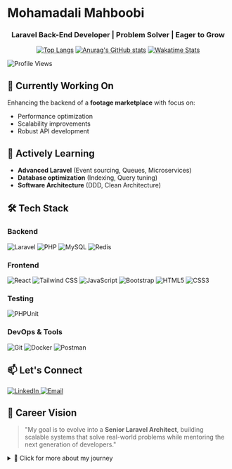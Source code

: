 # Mohamadali Mahboobi
<h3 align="center">Laravel Back-End Developer | Problem Solver | Eager to Grow</h3>

<div align="center">
  
[![Top Langs](https://github-readme-stats.vercel.app/api/top-langs/?username=themo1224&layout=compact&theme=react&hide_border=true)](https://github.com/anuraghazra/github-readme-stats)
[![Anurag's GitHub stats](https://github-readme-stats.vercel.app/api?username=themo1224&show_icons=true&theme=react&hide_border=true&count_private=true)](https://github.com/anuraghazra/github-readme-stats)
[![Wakatime Stats](https://github-readme-stats.vercel.app/api/wakatime?username=themo1224&theme=react&react=true)](https://github.com/anuraghazra/github-readme-stats)

</div>

<p align="left"> 
  <img src="https://komarev.com/ghpvc/?username=alihoushngi&label=Profile%20views&color=0e75b6&style=flat" alt="Profile Views" />
</p>

## 🔭 Currently Working On
Enhancing the backend of a **footage marketplace** with focus on:
- Performance optimization
- Scalability improvements
- Robust API development

## 🌱 Actively Learning
- **Advanced Laravel** (Event sourcing, Queues, Microservices)
- **Database optimization** (Indexing, Query tuning)
- **Software Architecture** (DDD, Clean Architecture)

## 🛠️ Tech Stack

### Backend
<p>
  <img src="https://img.shields.io/badge/Laravel-FF2D20?style=for-the-badge&logo=laravel&logoColor=white" alt="Laravel">
  <img src="https://img.shields.io/badge/PHP-777BB4?style=for-the-badge&logo=php&logoColor=white" alt="PHP">
  <img src="https://img.shields.io/badge/MySQL-4479A1?style=for-the-badge&logo=mysql&logoColor=white" alt="MySQL">
  <img src="https://img.shields.io/badge/Redis-DC382D?style=for-the-badge&logo=redis&logoColor=white" alt="Redis">
</p>

### Frontend
<p>
  <img src="https://img.shields.io/badge/React-61DAFB?style=for-the-badge&logo=react&logoColor=black" alt="React">
  <img src="https://img.shields.io/badge/Tailwind_CSS-38B2AC?style=for-the-badge&logo=tailwind-css&logoColor=white" alt="Tailwind CSS">
  <img src="https://img.shields.io/badge/JavaScript-F7DF1E?style=for-the-badge&logo=javascript&logoColor=black" alt="JavaScript">
  <img src="https://img.shields.io/badge/Bootstrap-563D7C?style=for-the-badge&logo=bootstrap&logoColor=white" alt="Bootstrap">
  <img src="https://img.shields.io/badge/HTML5-E34F26?style=for-the-badge&logo=html5&logoColor=white" alt="HTML5">
  <img src="https://img.shields.io/badge/CSS3-1572B6?style=for-the-badge&logo=css3&logoColor=white" alt="CSS3">
</p>

### Testing
<p>
  <img src="https://img.shields.io/badge/PHPUnit-4D588E?style=for-the-badge&logo=php&logoColor=white" alt="PHPUnit">
</p>

### DevOps & Tools
<p>
  <img src="https://img.shields.io/badge/Git-F05032?style=for-the-badge&logo=git&logoColor=white" alt="Git">
  <img src="https://img.shields.io/badge/Docker-2496ED?style=for-the-badge&logo=docker&logoColor=white" alt="Docker">
  <img src="https://img.shields.io/badge/Postman-FF6C37?style=for-the-badge&logo=postman&logoColor=white" alt="Postman">
</p>


## 📫 Let's Connect
<p align="left">
  <a href="https://www.linkedin.com/in/mohamadali-mahboobi/" target="_blank">
    <img src="https://img.shields.io/badge/LinkedIn-0077B5?style=for-the-badge&logo=linkedin&logoColor=white" alt="LinkedIn">
  </a>
  <a href="mailto:mahboobimohamadali@gmail.com" target="_blank">
    <img src="https://img.shields.io/badge/Gmail-D14836?style=for-the-badge&logo=gmail&logoColor=white" alt="Email">
  </a>
</p>

## 🎯 Career Vision
> "My goal is to evolve into a **Senior Laravel Architect**, building scalable systems that solve real-world problems while mentoring the next generation of developers."

<details>
<summary>📌 Click for more about my journey</summary>
  
I'm passionate about:
- Writing clean, maintainable code
- Solving complex backend challenges
- Continuous learning and growth
- Contributing to open-source projects
- Building developer communities

</details>
